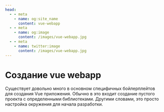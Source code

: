 ```yaml
---
head:
  - - meta
    - name: og:site_name
      content: vue-webapp
  - - meta
    - name: og:image
      content: /images/vue-webapp.jpg
  - - meta
    - name: twitter:image
      content: /images/vue-webapp.jpg
---
```


# Создание vue webapp

Существует довольно много в основном специфичных бойлерплейтов для создания Vue приложения. Обычно в это входит создание пустого проекта с определенными библиотеками. Другими словами, это просто настройка окружения для начала разработки.

